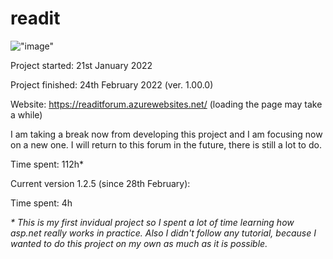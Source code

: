 # readit  

!["image"](https://pbs.twimg.com/media/FkrdrO8XEAAPic6?format=png&name=large)

Project started: 21st January 2022

Project finished: 24th February 2022 (ver. 1.00.0)

Website: https://readitforum.azurewebsites.net/ (loading the page may take a while)

I am taking a break now from developing this project and I am focusing now on a new one. I will return to this forum in the future, there is still a lot to do.

Time spent: 112h* 

Current version 1.2.5 (since 28th February):

Time spent: 4h

<i>* This is my first invidual project so I spent a lot of time learning how asp.net really works in practice. Also I didn't follow any tutorial, because I wanted to do this project on my own as much as it is possible.</i>

